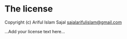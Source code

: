 # The license

Copyright (c) Ariful Islam Sajal <sajalarifulislam@gmail.com>

...Add your license text here...
